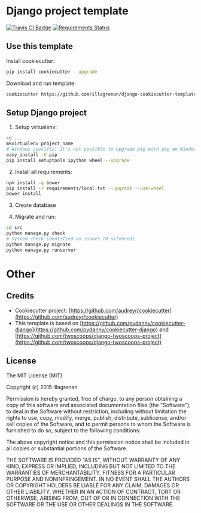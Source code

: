 # Django project template #

[![Travis CI Badge](https://api.travis-ci.org/illagrenan/django-cookiecutter-template.png)](https://travis-ci.org/illagrenan/django-cookiecutter-template)&nbsp;[![Requirements Status](https://requires.io/github/illagrenan/django-cookiecutter-template/requirements.svg?branch=master)](https://requires.io/github/illagrenan/django-cookiecutter-template/requirements/?branch=master)

## Use this template ##

Install cookiecutter:
```bash
pip install cookiecutter --upgrade
```

Download and run template:
```bash
cookiecutter https://github.com/illagrenan/django-cookiecutter-template.git
```

## Setup Django project ##

1) Setup virtualenv:
```bash
cd ...
mkvirtualenv project_name
# Windows specific: it's not possible to upgrade pip with pip on Windows;
easy_install -U pip
pip install setuptools ipython wheel --upgrade
```

2) Install all requirements:
```bash
npm install -g bower
pip install -r requirements/local.txt --upgrade --use-wheel
bower install
```

3) Create database

4) Migrate and run:
```bash
cd src
python manage.py check
# System check identified no issues (0 silenced).
python manage.py migrate
python manage.py runserver
```

# Other #

## Credits ##

- Cookiecutter project: [https://github.com/audreyr/cookiecutter](https://github.com/audreyr/cookiecutter)
- This template is based on [https://github.com/pydanny/cookiecutter-django](https://github.com/pydanny/cookiecutter-django) and [https://github.com/twoscoops/django-twoscoops-project](https://github.com/twoscoops/django-twoscoops-project)

## License ##

The MIT License (MIT)

Copyright (c) 2015 illagrenan

Permission is hereby granted, free of charge, to any person obtaining a copy
of this software and associated documentation files (the "Software"), to deal
in the Software without restriction, including without limitation the rights
to use, copy, modify, merge, publish, distribute, sublicense, and/or sell
copies of the Software, and to permit persons to whom the Software is
furnished to do so, subject to the following conditions:

The above copyright notice and this permission notice shall be included in all
copies or substantial portions of the Software.

THE SOFTWARE IS PROVIDED "AS IS", WITHOUT WARRANTY OF ANY KIND, EXPRESS OR
IMPLIED, INCLUDING BUT NOT LIMITED TO THE WARRANTIES OF MERCHANTABILITY,
FITNESS FOR A PARTICULAR PURPOSE AND NONINFRINGEMENT. IN NO EVENT SHALL THE
AUTHORS OR COPYRIGHT HOLDERS BE LIABLE FOR ANY CLAIM, DAMAGES OR OTHER
LIABILITY, WHETHER IN AN ACTION OF CONTRACT, TORT OR OTHERWISE, ARISING FROM,
OUT OF OR IN CONNECTION WITH THE SOFTWARE OR THE USE OR OTHER DEALINGS IN THE
SOFTWARE.


